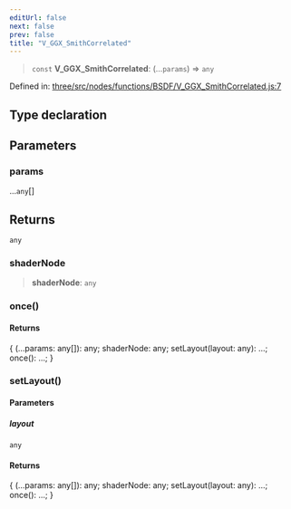 ```yaml
---
editUrl: false
next: false
prev: false
title: "V_GGX_SmithCorrelated"
---
```


> `const` **V\_GGX\_SmithCorrelated**: (...`params`) => `any`

Defined in: [three/src/nodes/functions/BSDF/V\_GGX\_SmithCorrelated.js:7](https://github.com/DefinitelyMaybe/three-i18n/blob/fa57b79433d1c349ffb23a78727299c8d4190136/three/src/nodes/functions/BSDF/V_GGX_SmithCorrelated.js#L7)

## Type declaration

## Parameters

### params

...`any`[]

## Returns

`any`

### shaderNode

> **shaderNode**: `any`

### once()

#### Returns

\{ (...params: any\[\]): any; shaderNode: any; setLayout(layout: any): ...; once(): ...; \}

### setLayout()

#### Parameters

##### layout

`any`

#### Returns

\{ (...params: any\[\]): any; shaderNode: any; setLayout(layout: any): ...; once(): ...; \}

